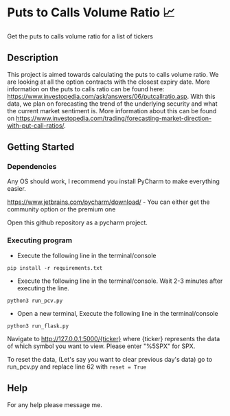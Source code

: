 # Puts to Calls Volume Ratio :chart_with_upwards_trend:

Get the puts to calls volume ratio for a list of tickers

## Description

This project is aimed towards calculating the puts to calls volume ratio. We are looking at all the option contracts with the closest expiry date. More information on the puts to calls ratio can be found here: https://www.investopedia.com/ask/answers/06/putcallratio.asp. With this data, we plan on forecasting the trend of the underlying security and what the current market sentiment is. More information about this can be found on https://www.investopedia.com/trading/forecasting-market-direction-with-put-call-ratios/. 

## Getting Started

### Dependencies
Any OS should work, I recommend you install PyCharm to make everything easier. 

https://www.jetbrains.com/pycharm/download/ - You can either get the community option or the premium one

Open this github repository as a pycharm project. 

### Executing program

* Execute the following line in the terminal/console
```
pip install -r requirements.txt
```

* Execute the following line in the terminal/console. Wait 2-3 minutes after executing the line. 
```
python3 run_pcv.py
```
* Open a new terminal, Execute the following line in the terminal/console
```
python3 run_flask.py
```

Navigate to http://127.0.0.1:5000/{ticker} where {ticker} represents the data of which symbol you want to view. Please enter "%5SPX" for SPX. 

To reset the data, (Let's say you want to clear previous day's data) go to run_pcv.py and replace line 62 with ```reset = True```

## Help

For any help please message me. 
